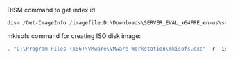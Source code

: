 DISM command to get index id
```powershell
dism /Get-ImageInfo /imagefile:D:\Downloads\SERVER_EVAL_x64FRE_en-us\sources\install.wim
```
mkisofs command for creating ISO disk image:
```powershell
. "C:\Program Files (x86)\VMware\VMware Workstation\mkisofs.exe" -r -iso-level 4 -output "C:\DESTINATION\Windows_autounatted.iso" "C:\SOURCE"
```

